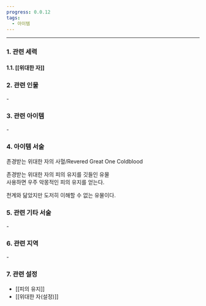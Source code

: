 ```yaml
---
progress: 0.0.12
tags:
  - 아이템
---
```

---
### 1. 관련 세력 
#### 1.1. [[위대한 자]]

### 2. 관련 인물
\-

### 3. 관련 아이템
\-

### 4. 아이템 서술
존경받는 위대한 자의 사혈/Revered Great One Coldblood

존경받는 위대한 자의 피의 유지를 깃들인 유물  
사용하면 우주 악몽적인 피의 유지를 얻는다.  
  
천계와 닮았지만 도저히 이해할 수 없는 유물이다.

### 5. 관련 기타 서술
\-

### 6. 관련 지역
\-
### 7. 관련 설정
- [[피의 유지]]
- [[위대한 자(설정)]]
